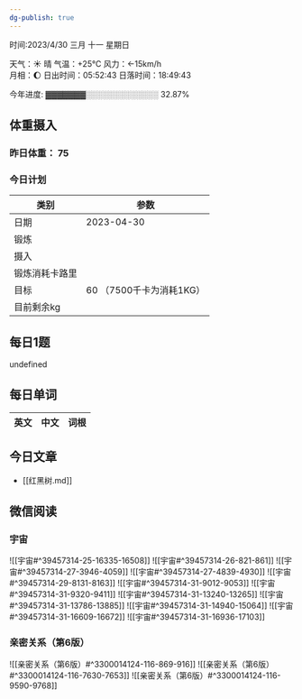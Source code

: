 ```yaml
---
dg-publish: true
---
```



时间:2023/4/30 三月 十一 星期日

天气：☀️   晴 气温：+25°C 风力：←15km/h  
月相：🌔 日出时间：05:52:43 日落时间：18:49:43

今年进度: ▓▓▓▓▓▓▓░░░░░░░░░░░░░ 32.87%

## 体重摄入

### 昨日体重： 75
### 今日计划
| 类别           | 参数                    |
| -------------- | ----------------------- |
| 日期           | 2023-04-30               |
| 锻炼           |               |
| 摄入           |  |
| 锻炼消耗卡路里 | |
| 目标           | 60      （7500千卡为消耗1KG）                |
| 目前剩余kg               |                          |



## 每日1题

undefined

## 每日单词

| 英文       | 中文       |词根|
| ---------- | ---------- | ---|


## 今日文章
- [[红黑树.md]]


## 微信阅读

<!-- start of weread -->

### 宇宙
![[宇宙#^39457314-25-16335-16508]]
![[宇宙#^39457314-26-821-861]]
![[宇宙#^39457314-27-3946-4059]]
![[宇宙#^39457314-27-4839-4930]]
![[宇宙#^39457314-29-8131-8163]]
![[宇宙#^39457314-31-9012-9053]]
![[宇宙#^39457314-31-9320-9411]]
![[宇宙#^39457314-31-13240-13265]]
![[宇宙#^39457314-31-13786-13885]]
![[宇宙#^39457314-31-14940-15064]]
![[宇宙#^39457314-31-16609-16672]]
![[宇宙#^39457314-31-16936-17103]]

### 亲密关系（第6版）
![[亲密关系（第6版）#^3300014124-116-869-916]]
![[亲密关系（第6版）#^3300014124-116-7630-7653]]
![[亲密关系（第6版）#^3300014124-116-9590-9768]]

<!-- end of weread -->
